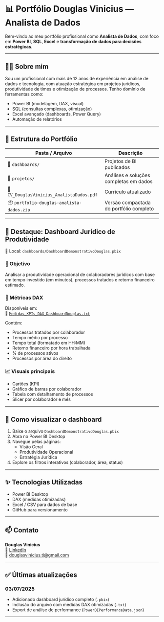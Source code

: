 # 📊 Portfólio Douglas Vinicius — Analista de Dados

Bem-vindo ao meu portfólio profissional como **Analista de Dados**, com foco em **Power BI**, **SQL**, **Excel** e **transformação de dados para decisões estratégicas**.

---

## 👨‍💼 Sobre mim

Sou um profissional com mais de 12 anos de experiência em análise de dados e tecnologia, com atuação estratégica em projetos jurídicos, produtividade de times e otimização de processos. Tenho domínio de ferramentas como:

- Power BI (modelagem, DAX, visual)
- SQL (consultas complexas, otimização)
- Excel avançado (dashboards, Power Query)
- Automação de relatórios

---

## 📁 Estrutura do Portfólio

| Pasta / Arquivo                            | Descrição |
|-------------------------------------------|-----------|
| 📁 `dashboards/`                           | Projetos de BI publicados |
| 📁 `projetos/`                             | Análises e soluções completas em dados |
| 📄 `CV_DouglasVinicius_AnalistaDados.pdf` | Currículo atualizado |
| 📦 `portfolio-douglas-analista-dados.zip` | Versão compactada do portfólio completo |

---

## 🧠 Destaque: Dashboard Jurídico de Produtividade

📍 Local: `dashboards/DashboardDemonstrativoDouglas.pbix`

### 🎯 Objetivo

Analisar a produtividade operacional de colaboradores jurídicos com base em tempo investido (em minutos), processos tratados e retorno financeiro estimado.

### 🔧 Métricas DAX

Disponíveis em:  
📄 [`Medidas_KPIs_DAX_DashboardDouglas.txt`](./dashboards/Medidas_KPIs_DAX_DashboardDouglas.txt)

Contém:
- Processos tratados por colaborador
- Tempo médio por processo
- Tempo total (formatado em HH:MM)
- Retorno financeiro por hora trabalhada
- % de processos ativos
- Processos por área do direito

### 📈 Visuais principais

- Cartões (KPI)
- Gráfico de barras por colaborador
- Tabela com detalhamento de processos
- Slicer por colaborador e mês

---

## 🚀 Como visualizar o dashboard

1. Baixe o arquivo `DashboardDemonstrativoDouglas.pbix`
2. Abra no Power BI Desktop
3. Navegue pelas páginas:
   - Visão Geral
   - Produtividade Operacional
   - Estratégia Jurídica
4. Explore os filtros interativos (colaborador, área, status)

---

## ✨ Tecnologias Utilizadas

- Power BI Desktop
- DAX (medidas otimizadas)
- Excel / CSV para dados de base
- GitHub para versionamento

---

## 📫 Contato

**Douglas Vinicius**  
🔗 [LinkedIn](https://www.linkedin.com/in/douglasvinicius-dados/)  
📧 douglasvinicius.ti@gmail.com

---

## ✅ Últimas atualizações

### 03/07/2025
- Adicionado dashboard jurídico completo (`.pbix`)
- Inclusão do arquivo com medidas DAX otimizadas (`.txt`)
- Export de análise de performance (`PowerBIPerformanceData.json`)

---
